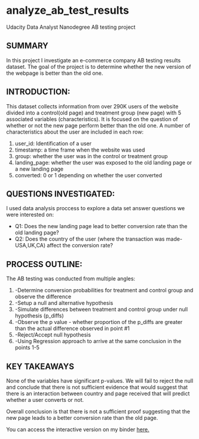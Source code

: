 # analyze_ab_test_results
Udacity Data Analyst Nanodegree AB testing project

## SUMMARY
In this project I investigate an e-commerce company AB testing results dataset. The goal of the project is to determine whether the new version of the webpage is better than the old one. 

## INTRODUCTION:
This dataset collects information from over 290K users of the website divided into a control(old page) and treatment group (new page) with 5 associated variables (characteristics). It is focused on the question of whether or not the new page perform better than the old one. A number of characteristics about the user are included in each row:
1) user_id: Identification of a user
3) timestamp: a time frame when the website was used
4) group: whether the user was in the control or treatment group
5) landing_page: whether the user was exposed to the old landing page or a new landing page
6) converted: 0 or 1 depending on whether the user converted

## QUESTIONS INVESTIGATED:
I used data analysis proccess to explore a data set answer questions we were interested on:
<ul>
  <li> Q1: Does the new landing page lead to better conversion rate than the old landing page? </li>
  <li> Q2: Does the country of the user (where the transaction was made-USA,UK,CA) affect the conversion rate? </li>
</ul>

## PROCESS OUTLINE:
The AB testing was conducted from multiple angles:
<ol>
  <li> -Determine conversion probabilities for treatment and control group and observe the difference </li>
  <li> -Setup a null and alternative hypothesis </li>
  <li> -Simulate differences between treatment and control group under null hypothesis (p_diffs) </li>
  <li> -Observe the p value - whether proportion of the p_diffs are greater than the actual difference observed in point #1 </li>
  <li> -Reject/Accept null hypothesis </li>
  <li> -Using Regression approach to arrive at the same conclusion in the points 1-5 </li>
 </ol>
 
## KEY TAKEAWAYS
None of the variables have significant p-values. We will fail to reject the null and conclude that there is not sufficient evidence that would suggest that there is an interaction between country and page received that will predict whether a user converts or not.

Overall conclusion is that there is not a sufficient proof suggesting that the new page leads to a better conversion rate than the old page.

You can access the interactive version on my binder <a href ="https://mybinder.org/v2/gh/Jaroslav-Tran/investigate-doc-appointments/master"> here.</a>

